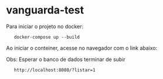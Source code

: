 # vanguarda-test

Para iniciar o projeto no docker:
```
   docker-compose up --build
```


Ao iniciar o conteiner, acesse no navegador com o link abaixo:

Obs: Esperar o banco de dados terminar de subir
```
   http://localhost:8080/?listar=1
```
